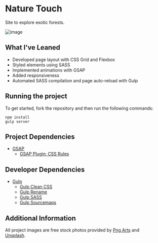 # Nature Touch

Site to explore exotic forests.

![image](https://user-images.githubusercontent.com/12193814/84225212-f1747d80-aab4-11ea-898f-f05470a7b310.png)

## What I've Leaned
- Developed page layout with CSS Grid and Flexbox
- Styled elements using SASS
- Implemented animations with GSAP
- Added responsiveness
- Automated SASS compilation and page auto-reload with Gulp

## Running the project

To get started, fork the repository and then run the following commands:

    npm install
    gulp server

## Project Dependencies
- [GSAP](https://greensock.com/gsap/)
  - [GSAP Plugin: CSS Rules](https://greensock.com/cssruleplugin/)

## Developer Dependencies
- [Gulp](https://gulpjs.com/)
  - [Gulp Clean CSS](https://www.npmjs.com/package/gulp-clean-css)
  - [Gulp Rename](https://www.npmjs.com/package/gulp-rename)
  - [Gulp SASS](https://www.npmjs.com/package/gulp-sass)
  - [Gulp Sourcemaps](https://www.npmjs.com/package/gulp-sourcemaps)

## Additional Information

All project images are free stock photos provided by [Png Arts](https://www.pngarts.com/) and [Unsplash](https://unsplash.com/).

